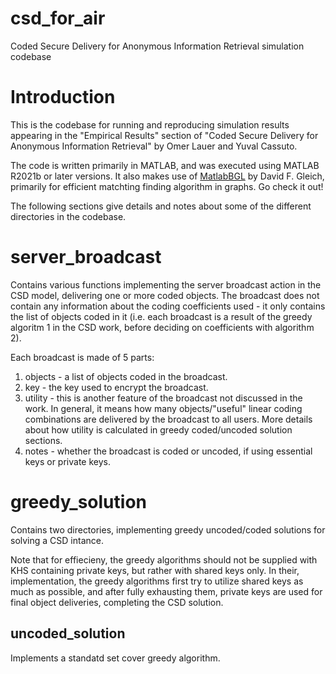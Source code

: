 # csd_for_air
Coded Secure Delivery for Anonymous Information Retrieval simulation codebase

# Introduction

This is the codebase for running and reproducing simulation results appearing in the "Empirical Results" section of "Coded Secure Delivery for Anonymous Information Retrieval" by Omer Lauer and Yuval Cassuto.

The code is written primarily in MATLAB, and was executed using MATLAB R2021b or later versions.
It also makes use of [MatlabBGL](https://github.com/dgleich/matlab-bgl) by David F. Gleich, primarily for efficient matchting finding algorithm in graphs. Go check it out!

The following sections give details and notes about some of the different directories in the codebase.

# server_broadcast

Contains various functions implementing the server broadcast action in the CSD model, delivering one or more coded objects. The broadcast does not contain any information about the coding coefficients used - it only contains the list of objects coded in it (i.e. each broadcast is a result of the greedy algoritm 1 in the CSD work, before deciding on coefficients with algorithm 2).

Each broadcast is made of 5 parts:

1. objects - a list of objects coded in the broadcast.
2. key - the key used to encrypt the broadcast.
3. utility - this is another feature of the broadcast not discussed in the work. In general, it means how many objects/"useful" linear coding combinations are delivered by the broadcast to all users. More details about how utility is calculated in greedy coded/uncoded solution sections.
4. notes - whether the broadcast is coded or uncoded, if using essential keys or private keys.

# greedy_solution

Contains two directories, implementing greedy uncoded/coded solutions for solving a CSD intance.

Note that for effiecieny, the greedy algorithms should not be supplied with KHS containing private keys, but rather with shared keys only. In their, implementation, the greedy algorithms first try to utilize shared keys as much as possible, and after fully exhausting them, private keys are used for final object deliveries, completing the CSD solution.

## uncoded_solution

Implements a standatd set cover greedy algorithm. 

